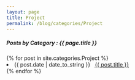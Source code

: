```yaml
---
layout: page
title: Project
permalink: /blog/categories/Project
---
```

 
<h5> Posts by Category : {{ page.title }} </h5>

<div class="card">
{% for post in site.categories.Project %}
 <li class="category-posts"><span>{{ post.date | date_to_string }}</span> &nbsp; <a href="{{ post.url }}">{{ post.title }}</a></li>
{% endfor %}
</div>